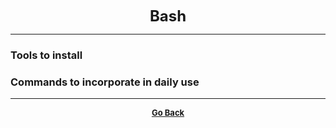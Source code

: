 <p align="center">
  <b>
  <font size="+2">Bash</font>
  </b>
</p>

---

### Tools to install

### Commands to incorporate in daily use

---

<p align="center">
  <b>
  <a href="https://gs1293.github.io/blog/blog.html"> <font size="-1">Go Back</font></a>
  </b>
</p>
